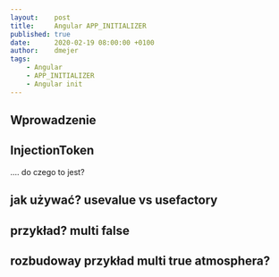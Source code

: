 ```yaml
---
layout:    post
title:     Angular APP_INITIALIZER
published: true
date:      2020-02-19 08:00:00 +0100
author:    dmejer
tags:
    - Angular
    - APP_INITIALIZER
    - Angular init
---
```


## Wprowadzenie

## InjectionToken
.... do czego to jest?

## jak używać? usevalue vs usefactory

## przykład? multi false

## rozbudoway przykład multi true atmosphera?
